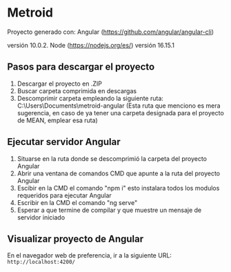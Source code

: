 # Metroid

Proyecto generado con: Angular (https://github.com/angular/angular-cli) 

versión 10.0.2. Node (https://nodejs.org/es/) versión 16.15.1

## Pasos para descargar el proyecto

1. Descargar el proyecto en .ZIP
2. Buscar carpeta comprimida en descargas
3. Descomprimir carpeta empleando la siguiente ruta: C:\Users<Nombre de usuario>\Documents<Carpeta del proyecto empleado para el curso MEAN>\metroid-angular (Esta ruta que menciono es mera sugerencia, en caso de ya tener una carpeta designada para el proyecto de MEAN, emplear esa ruta)

## Ejecutar servidor Angular

1. Situarse en la ruta donde se descomprimió la carpeta del proyecto Angular
2. Abrir una ventana de comandos CMD que apunte a la ruta del proyecto Angular
3. Escibir en la CMD el comando "npm i" esto instalara todos los modulos requeridos para ejecutar Angular
4. Escribir en la CMD el comando "ng serve"
5. Esperar a que termine de compilar y que muestre un mensaje de servidor iniciado

## Visualizar proyecto de Angular

En el navegador web de preferencia, ir a la siguiente URL: `http://localhost:4200/`
